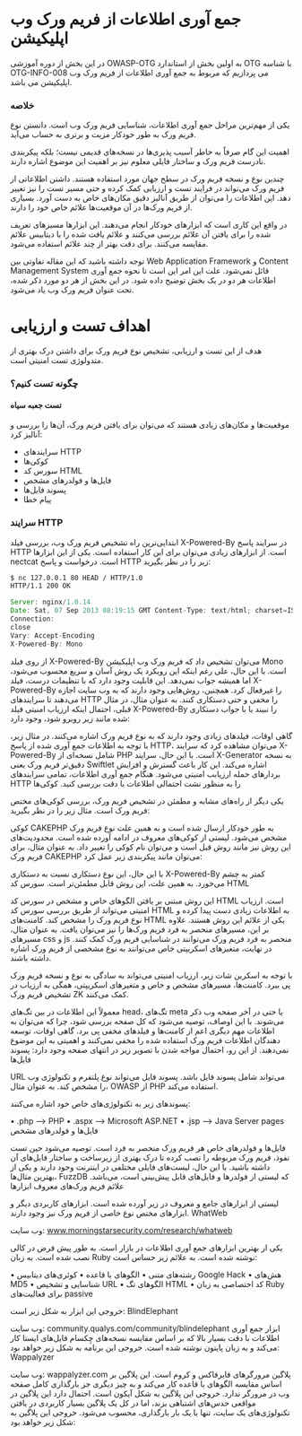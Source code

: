 # جمع آوری اطلاعات از فریم ورک وب اپلیکیشن

در این بخش از دوره آموزشی OWASP-OTG به اولین بخش از استاندارد OTG با شناسه OTG-INFO-008 می پردازیم که مربوط به جمع آوری اطلاعات از فریم ورک وب اپلیکیشن می باشد.
### خلاصه

یکی از مهم‌ترین مراحل جمع آوری اطلاعات، شناسایی فریم ورک وب است. دانستن نوع فریم ورک به طور خودکار مزیت و برتری به حساب می‌آید.

اهمیت این گام صرفاً به خاطر آسیب پذیری‌ها در نسخه‌های قدیمی نیست؛ بلکه پیکربندی نادرست فریم ورک و ساختار فایلی معلوم نیز بر اهمیت این موضوع اشاره دارند.

چندین نوع و نسخه فریم ورک در سطح جهان مورد استفاده هستند. داشتن اطلاعاتی از فریم ورک می‌تواند در فرایند تست و ارزیابی کمک کرده و حتی مسیر تست را نیز تغییر دهد. این اطلاعات را می‌توان از طریق آنالیز دقیق مکان‌های خاص به دست آورد. بسیاری از فریم ورک‌ها در آن موقعیت‌ها علائم خاص خود را دارند.

در واقع این کاری است که ابزارهای خودکار انجام می‌دهند. این ابزارها مسیرهای تعریف شده را برای یافتن آن علائم بررسی می‌کنند و علائم یافت شده را با دیتابیس علائم مقایسه می‌کنند. برای دقت بهتر از چند علائم استفاده می‌شود.

توجه داشته باشید که این مقاله تفاوتی بین Web Application Framework و Content Management System قائل نمی‌شود. علت این امر این است تا نحوه جمع آوری اطلاعات هر دو در یک بخش توضیح داده شود. در این بخش از هر دو مورد ذکر شده، تحت عنوان فریم ورک وب یاد می‌شود.
# اهداف تست و ارزیابی

هدف از این تست و ارزیابی، تشخیص نوع فریم ورک برای داشتن درک بهتری از متدولوژی تست امنیتی است.

### چگونه تست کنیم؟
#### تست جعبه سیاه

موقعیت‌ها و مکان‌های زیادی هستند که می‌توان برای یافتن فریم ورک، آن‌ها را بررسی و آنالیز کرد:

* سرایندهای HTTP
* کوکی‌ها
* سورس کد HTML
* فایل‌ها و فولدرهای مشخص
* پسوند فایل‌ها
* پیام خطا

### سرایند HTTP

ابتدایی‌ترین راه تشخیص فریم ورک وب، بررسی فیلد X-Powered-By در سرایند پاسخ HTTP است. از ابزارهای زیادی می‌توان برای این کار استفاده است. یکی از این ابزارها nectcat است. درخواست و پاسخ HTTP زیر را در نظر بگیرید:
```bash
$ nc 127.0.0.1 80 HEAD / HTTP/1.0
HTTP/1.1 200 OK
```

```js
Server: nginx/1.0.14
Date: Sat, 07 Sep 2013 08:19:15 GMT Content-Type: text/html; charset=ISO-8859-1
Connection:
close
Vary: Accept-Encoding
X-Powered-By: Mono
```

از روی فیلد X-Powered-By می‌توان تشخیص داد که فریم ورک وب اپلیکیشن Mono است. با این حال، علی رغم اینکه این رویکرد یک روش آسان و سریع محسوب می‌شود، اما همیشه جواب نمی‌دهد. این قابلیت وجود دارد که با تنظیمات درست، فیلد X-Powered-By را غیرفعال کرد. همچنین، روش‌هایی وجود دارند که به وب سایت اجازه می‌دهند تا سرایندهای HTTP را مخفی و حتی دستکاری کنند. به عنوان مثال، در مثال قبلی، احتمال اینکه ارزیاب امنیتی فیلد X-Powered-By را نبیند یا با جواب دستکاری شده مانند زیر روبرو شود، وجود دارد:

گاهی اوقات، فیلدهای زیادی وجود دارند که به نوع فریم ورک اشاره می‌کنند. در مثال زیر، با توجه به اطلاعات جمع آوری شده از پاسخ HTTP، می‌توان مشاهده کرد که سرایند X-Powered-By شامل نسخه‌ای از PHP است. با این حال، سرایند X-Generator به نسخه دقیق‌تر فریم ورک یعنی Swiftlet اشاره می‌کند. این کار باعث گسترش و افزایش بردارهای حمله ارزیابب امنیتی می‌شود. هنگام جمع آوری اطلاعات، تمامی سرایندهای HTTP را به منظور نشت احتمالی اطلاعات با دقت بررسی کنید.
کوکی‌ها

یکی دیگر از راه‌های مشابه و مطمئن در تشخیص فریم ورک، بررسی کوکی‌های مختص فریم ورک است. مثال زیر را در نظر بگیرید:

کوکی CAKEPHP به طور خودکار ارسال شده است و به همین علت نوع فریم ورک مشخص می‌شود. لیستی از کوکی‌های معروف در ادامه آورده شده است. محدودیت‌های این روش نیز مانند روش قبل است و می‌توان نام کوکی را تغییر داد. به عنوان مثال، برای فریم ورک CAKEPHP می‌توان مانند پیکربندی زیر عمل کرد:

با این حال، این نوع دستکاری نسبت به دستکاری X-Powered-By کمتر به چشم می‌خورد. به همین علت، این روش قابل مطمئن‌تر است.
سورس کد HTML

این روش مبتنی بر یافتن الگوهای خاص و مشخص در سورس کد HTML است. ارزیاب امنیتی می‌تواند از طریق بررسی سورس کد HTML به اطلاعات زیادی دست پیدا کرده و نوع فریم ورک را مشخص کند. کامنت‌های HTML یکی از علائم این روش هستند. علاوه بر این، مسیرهای منحصر به فرد فریم ورک‌ها را نیز می‌توان یافت. به عنوان مثال، مسیرهای css و js منحصر به فرد فریم ورک می‌توانند در شناسایی فریم ورک کمک کنند. در نهایت، متغیرهای اسکریپتی خاص می‌توانند به نوع مشخصی از فریم ورک اشاره داشته باشند.

با توجه به اسکرین شات زیر، ارزیاب امنیتی می‌تواند به سادگی به نوع و نسخه فریم ورک پی ببرد. کامنت‌ها، مسیرهای مشخص و خاص و متغیرهای اسکریپتی، همگی به ارزیاب در تشخیص فریم ورک ZK کمک می‌کنند.

معمولاً این اطلاعات در بین تگ‌های head، تگ‌های meta یا حتی در آخر صفحه وب ذکر می‌شوند. با این اوصاف، توصیه می‌شود که کل صفحه بررسی شود، چرا که می‌توان به اطلاعات مهم دیگری اعم از کامنت‌ها و فیلدهای مخفی پی برد. گاهی اوقات، توسعه دهندگان اطلاعات فریم ورک استفاده شده را مخفی نمی‌کنند و اهمیتی به این موضوع نمی‌دهند. از این رو، احتمال مواجه شدن با تصویر زیر در انتهای صفحه وجود دارد:
پسوند فایل‌ها

URL می‌تواند شامل پسوند فایل باشد. پسوند فایل می‌تواند نوع پلتفرم و تکنولوژی وب را مشخص کند. به عنوان مثال، OWASP از PHP استفاده می‌کند.

پسوندهای زیر به تکنولوژی‌های خاص خود اشاره می‌کنند:

• .php –> PHP
• .aspx –> Microsoft ASP.NET
• .jsp –> Java Server pages
فایل‌ها و فولدرهای مشخص

فایل‌ها و فولدرهای خاص هر فریم ورک منحصر به فرد است. توصیه می‌شود حین تست نفوذ، فریم ورک مربوطه را نصب کرده تا درک بهتری از زیرساخت و ساختار فایل‌های آن داشته باشید. با این حال، لیست‌های فایلی مختلفی در اینترنت وجود دارند و یکی از بهترین‌ مثال‌ها، FuzzDB که لیستی از فولدرها و فایل‌های قابل پیش‌بینی است، می‌باشد.
علائم فریم ورک‌های معروف
ابزارها

لیستی از ابزارهای جامع و معروف در زیر آورده شده است. ابزارهای کاربردی دیگر و ابزارهای مختص نوع خاصی از فریم ورک نیز وجود دارند.
WhatWeb

وب سایت: www.morningstarsecurity.com/research/whatweb

یکی از بهترین ابزارهای جمع آوری اطلاعات در بازار است. به طور پیش فرض در کالی نصب شده است. به زبان Ruby نوشته شده است. به علائم زیر حساس است:

• رشته‌های متنی
• الگوهای با قاعده
• کوئری‌های دیتابیس Google Hack
• هش‌های MD5
• شناسایی و تشخیص URL
• الگوهای تگ HTML
• کد اختصاصی به زبان Ruby برای فعالیت‌های passive

خروجی این ابزار به شکل زیر است:
BlindElephant

وب سایت: community.qualys.com/community/blindelephant
ابزار جمع آوری اطلاعات با دقت بسیار بالا که بر اساس مقایسه نسخه‌های چِکسام فایل‌های ایستا کار می‌کند و به زبان پایتون نوشته شده است. خروجی این برنامه به شکل زیر خواهد بود:
Wappalyzer

وب سایت: wappalyzer.com
پلاگین مرورگرهای فایرفاکس و کروم است. این پلاگین بر اساس مقایسه الگوهای با قاعده کار می‌کند و به چیز دیگری جز بارگذاری کامل صفحه وب در مرورگر ندارد. خروجی این پلاگین به شکل آیکون است. احتمال دارد این پلاگین در مواقعی حدس‌های اشتباهی بزند، اما در کل یک پلاگین بسیار کاربردی در یافتن تکنولوژی‌های یک سایت، تنها با یک بار بارگذاری، محسوب می‌شود. خروجی این پلاگین به شکل زیر خواهد بود:
